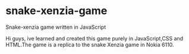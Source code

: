 # snake-xenzia-game
Snake-xenzia game written in JavaScript

Hi guys,
ive learned and created this game purely in JavaScript,CSS and HTML.The game is a replica to the snake Xenzia game in Nokia 6110.
